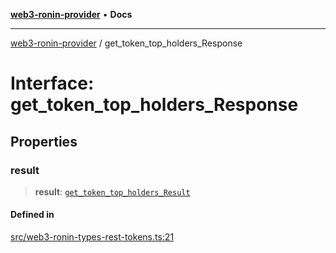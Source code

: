[**web3-ronin-provider**](../README.md) • **Docs**

***

[web3-ronin-provider](../globals.md) / get\_token\_top\_holders\_Response

# Interface: get\_token\_top\_holders\_Response

## Properties

### result

> **result**: [`get_token_top_holders_Result`](get_token_top_holders_Result.md)

#### Defined in

[src/web3-ronin-types-rest-tokens.ts:21](https://github.com/chuacw/web3-ronin-provider/blob/8f8ec8edfaa82f0741161cc9ab238177f2999ade/src/web3-ronin-types-rest-tokens.ts#L21)
